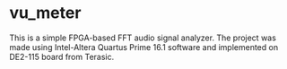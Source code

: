 # vu_meter

This is a simple FPGA-based FFT audio signal analyzer. The project was made using Intel-Altera Quartus Prime 16.1 software and implemented on DE2-115 board from Terasic.
